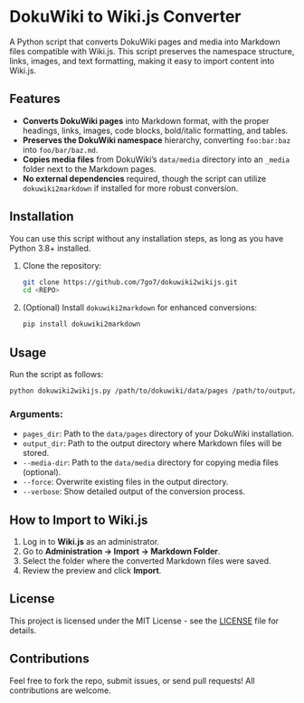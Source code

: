 # DokuWiki to Wiki.js Converter

A Python script that converts DokuWiki pages and media into Markdown files compatible with Wiki.js. This script preserves the namespace structure, links, images, and text formatting, making it easy to import content into Wiki.js.

## Features

- **Converts DokuWiki pages** into Markdown format, with the proper headings, links, images, code blocks, bold/italic formatting, and tables.
- **Preserves the DokuWiki namespace** hierarchy, converting `foo:bar:baz` into `foo/bar/baz.md`.
- **Copies media files** from DokuWiki’s `data/media` directory into an `_media` folder next to the Markdown pages.
- **No external dependencies** required, though the script can utilize `dokuwiki2markdown` if installed for more robust conversion.

## Installation

You can use this script without any installation steps, as long as you have Python 3.8+ installed.

1. Clone the repository:
   ```bash
   git clone https://github.com/7go7/dokuwiki2wikijs.git
   cd <REPO>
   ```

2. (Optional) Install `dokuwiki2markdown` for enhanced conversions:

   ```bash
   pip install dokuwiki2markdown
   ```

## Usage

Run the script as follows:

```bash
python dokuwiki2wikijs.py /path/to/dokuwiki/data/pages /path/to/output/folder --media-dir /path/to/dokuwiki/data/media --verbose
```

### Arguments:

* `pages_dir`: Path to the `data/pages` directory of your DokuWiki installation.
* `output_dir`: Path to the output directory where Markdown files will be stored.
* `--media-dir`: Path to the `data/media` directory for copying media files (optional).
* `--force`: Overwrite existing files in the output directory.
* `--verbose`: Show detailed output of the conversion process.

## How to Import to Wiki.js

1. Log in to **Wiki.js** as an administrator.
2. Go to **Administration → Import → Markdown Folder**.
3. Select the folder where the converted Markdown files were saved.
4. Review the preview and click **Import**.

## License

This project is licensed under the MIT License - see the [LICENSE](LICENSE) file for details.

## Contributions

Feel free to fork the repo, submit issues, or send pull requests! All contributions are welcome.
